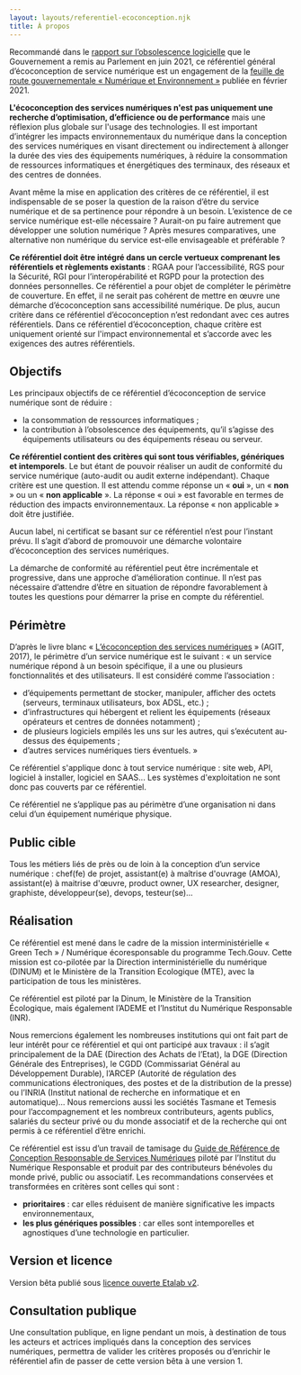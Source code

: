 ```yaml
---
layout: layouts/referentiel-ecoconception.njk
title: À propos
---
```


Recommandé dans le [rapport sur l’obsolescence logicielle](https://ecoresponsable.numerique.gouv.fr/posts/rapport-obsolescence-logicielle/) que le Gouvernement a remis au Parlement en juin 2021, ce référentiel général d’écoconception de service numérique est un engagement de la [feuille de route gouvernementale «  Numérique et Environnement »](https://www.gouvernement.fr/numerique-et-environnement-la-feuille-de-route-du-gouvernement) publiée en février 2021.

**L'écoconception des services numériques n'est pas uniquement une recherche d’optimisation, d’efficience ou de performance** mais une réflexion plus globale sur l'usage des technologies. Il est important d’intégrer les impacts environnementaux du numérique dans la conception des services numériques en visant directement ou indirectement à allonger la durée des vies des équipements numériques, à réduire la consommation de ressources informatiques et énergétiques des terminaux, des réseaux et des centres de données.

Avant même la mise en application des critères de ce référentiel, il est indispensable de se poser la question de la raison d’être du service numérique et de sa pertinence pour répondre à un besoin. L’existence de ce service numérique est-elle nécessaire ? Aurait-on pu faire autrement que développer une solution numérique ? Après mesures comparatives, une alternative non numérique du service est-elle envisageable et préférable ?

**Ce référentiel doit être intégré dans un cercle vertueux comprenant les référentiels et règlements existants** : RGAA pour l’accessibilité, RGS pour la Sécurité, RGI pour l’interopérabilité et RGPD pour la protection des données personnelles. Ce référentiel a pour objet de compléter le périmètre de couverture. En effet, il ne serait pas cohérent de mettre en œuvre une démarche d’écoconception sans accessibilité numérique. De plus, aucun critère dans ce référentiel d’écoconception n’est redondant avec ces autres référentiels. Dans ce référentiel d’écoconception, chaque critère est uniquement orienté sur l'impact environnemental et s’accorde avec les exigences des autres référentiels.

## Objectifs

Les principaux objectifs de ce référentiel d’écoconception de service numérique sont de réduire :
* la consommation de ressources informatiques ;
* la contribution à l’obsolescence des équipements, qu’il s’agisse des équipements utilisateurs ou des équipements réseau ou serveur.

<div class="fr-highlight">

__Ce référentiel contient des critères qui sont tous vérifiables, génériques et intemporels__. Le but étant de pouvoir réaliser un audit de conformité du service numérique (auto-audit ou audit externe indépendant). Chaque critère est une question. Il est attendu comme réponse un « __oui__ », un « __non__ » ou un « __non applicable__ ». La réponse « oui » est favorable en termes de réduction des impacts environnementaux. La réponse « non applicable » doit être justifiée.

</div>

Aucun label, ni certificat  se basant sur ce référentiel n’est pour l’instant prévu. Il s’agit d’abord de promouvoir une démarche volontaire d’écoconception des services numériques.

La démarche de conformité au référentiel peut être incrémentale et progressive, dans une approche d’amélioration continue. Il n’est pas nécessaire d’attendre d’être en situation de répondre favorablement à toutes les questions pour démarrer la prise en compte du référentiel.

## Périmètre

D’après le livre blanc « [L’écoconception des services numériques](https://alliancegreenit.org/media/position-paper-ecoconception-vf-v5-2.pdf) » (AGIT, 2017), le périmètre d’un service numérique est le suivant : « un service numérique répond à un besoin spécifique, il a une ou plusieurs fonctionnalités et des utilisateurs. Il est considéré comme l’association :
* d’équipements permettant de stocker, manipuler, afficher des octets (serveurs, terminaux utilisateurs, box ADSL, etc.) ;
* d’infrastructures qui hébergent et relient les équipements (réseaux opérateurs et centres de données notamment) ;
* de plusieurs logiciels empilés les uns sur les autres, qui s’exécutent au-dessus des équipements ;
* d’autres services numériques tiers éventuels. »

Ce référentiel s'applique donc à tout service numérique : site web, API, logiciel à installer, logiciel en SAAS... Les systèmes d'exploitation ne sont donc pas couverts par ce référentiel.

Ce référentiel ne s’applique pas au périmètre d’une organisation ni dans celui d’un équipement numérique physique.

## Public cible

Tous les métiers liés de près ou de loin à la conception d’un service numérique : chef(fe) de projet, assistant(e) à maîtrise d'ouvrage (AMOA), assistant(e) à maitrise d'œuvre, product owner, UX researcher, designer, graphiste, développeur(se), devops, testeur(se)...

## Réalisation

Ce référentiel est mené dans le cadre de la mission interministérielle « Green Tech » / Numérique écoresponsable du programme Tech.Gouv. Cette mission est co-pilotée par la Direction interministérielle du numérique (DINUM) et le Ministère de la Transition Ecologique (MTE), avec la participation de tous les ministères.

Ce référentiel est piloté par la Dinum, le Ministère de la Transition Écologique, mais également l’ADEME et l’Institut du Numérique Responsable (INR).

Nous remercions également les nombreuses institutions qui ont fait part de leur intérêt pour ce référentiel et qui ont participé aux travaux : il s’agit principalement de la DAE (Direction des Achats de l’Etat), la DGE (Direction Générale des Entreprises), le CGDD (Commissariat Général au Développement Durable), l’ARCEP (Autorité de régulation des communications électroniques, des postes et de la distribution de la presse) ou l’INRIA (Institut national de recherche en informatique et en automatique)… Nous remercions aussi les sociétés Tasmane et Temesis pour l’accompagnement et les nombreux contributeurs, agents publics, salariés du secteur privé ou du monde associatif et de la recherche qui ont permis à ce référentiel d’être enrichi.

Ce référentiel est issu d’un travail de tamisage du [Guide de Référence de Conception Responsable de Services Numériques](https://gr491.isit-europe.org/) piloté par l’Institut du Numérique Responsable et produit par des contributeurs bénévoles du monde privé, public ou associatif. Les recommandations conservées et transformées en critères sont celles qui sont :
* __prioritaires__ : car elles réduisent de manière significative les impacts environnementaux,
* __les plus génériques possibles__ : car elles sont intemporelles et agnostiques d’une technologie en particulier.

## Version et licence

Version bêta publié sous [licence ouverte Etalab v2](https://www.etalab.gouv.fr/licence-ouverte-open-licence).

## Consultation publique

Une consultation publique, en ligne pendant un mois, à destination de tous les acteurs et actrices impliqués dans la conception des services numériques, permettra de valider les critères proposés ou d’enrichir le référentiel afin de passer de cette version bêta à une version 1.